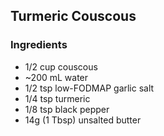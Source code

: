 ## Turmeric Couscous

### Ingredients
* 1/2 cup couscous
* ~200 mL water
* 1/2 tsp low-FODMAP garlic salt
* 1/4 tsp turmeric
* 1/8 tsp black pepper
* 14g (1 Tbsp) unsalted butter
